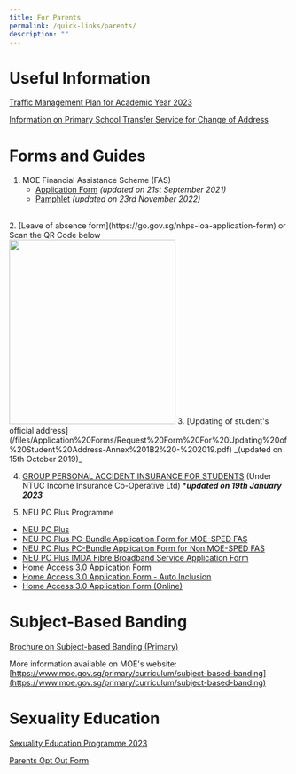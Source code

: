```yaml
---
title: For Parents
permalink: /quick-links/parents/
description: ""
---
```

# Useful Information
[Traffic Management Plan for Academic Year 2023](/trafficmanagementplan/)

[Information on Primary School Transfer Service for Change of Address](/files/Information%20Sheets/Annex%20B%20-%20Information%20sheet%20for%20parents.pdf)

# Forms and Guides
1. MOE Financial Assistance Scheme (FAS)
	* [Application Form](/files/Application%20Forms/MOE-FAS-application-form.pdf) _(updated on 21st September 2021)_
	* [Pamphlet](/files/Information%20Sheets/MOE_FAS_Pamphlet_2023.pdf) _(updated on 23rd November 2022)_
<br>
2. [Leave of absence form](https://go.gov.sg/nhps-loa-application-form) or Scan the QR Code below
<br>
<img src="https://d33wubrfki0l68.cloudfront.net/c07ee306e66d8b164b10e6e7088281b9c1df91d4/0493f/images/gogovnanhua.png" alt="" style="width:300px; height:332px;">
3. [Updating of student's official address](/files/Application%20Forms/Request%20Form%20For%20Updating%20of%20Student%20Address-Annex%201B2%20-%202019.pdf)  _(updated on 15th October 2019)_
<br>

4. [GROUP PERSONAL ACCIDENT INSURANCE FOR STUDENTS](/files/Application%20Forms/Product%20Fact%20Sheet%20Year%202023.pdf) (Under NTUC Income Insurance Co-Operative Ltd) ****updated on 19th January 2023***

5. NEU PC Plus Programme
* [NEU PC Plus](/files/Information%20Sheets/NEU%20PC%20Plus%20Infographic.pdf)
* [NEU PC Plus PC-Bundle Application Form for MOE-SPED FAS](/files/Application%20Forms/NPP-Application-Form-for-MOE-SPED-FAS.pdf)
* [NEU PC Plus PC-Bundle Application Form for Non MOE-SPED FAS](/files/Application%20Forms/NPP-Application-Form-for-NON-MOE-SPED-FAS.pdf)
* [NEU PC Plus IMDA Fibre Broadband Service Application Form](/files/Application%20Forms/NEU%20PC%20Plus%20IMDA%20FBB%20Svc%20Appl%209%20April%202020.pdf)
* [Home Access 3.0 Application Form](/files/Application%20Forms/Home%20Access%2030%20Application%20Form.pdf)
* [Home Access 3.0 Application Form - Auto Inclusion](/files/Application%20Forms/Home%20Access%2030%20Application%20Form%20-%20Auto%20Inclusion.pdf)
* [Home Access 3.0 Application Form (Online)](https://eservice.imda.gov.sg/das/singpasslogin?strParam=login&notprotected=true)

# Subject-Based Banding
[Brochure on Subject-based Banding (Primary)](/files/Information%20Sheets/1MOE_SBB_ENG_1%20Mar%202018.pdf)

More information available on MOE's website:
[https://www.moe.gov.sg/primary/curriculum/subject-based-banding](https://www.moe.gov.sg/primary/curriculum/subject-based-banding)

# Sexuality Education
[Sexuality Education Programme 2023](/files/Information%20Sheets/Sexuality%20Education%20Programme%202023.pdf)

[Parents Opt Out Form](/files/Application%20Forms/2023%20Parents%20opt%20out%20form.pdf)